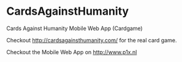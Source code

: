 CardsAgainstHumanity
====================

Cards Against Humanity Mobile Web App (Cardgame)

Checkout http://cardsagainsthumanity.com/ for the real card game.

Checkout the Mobile Web App on http://www.p1x.nl

